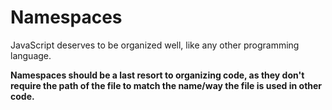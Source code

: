 # Namespaces
JavaScript deserves to be organized well, like any other programming language.

**Namespaces should be a last resort to organizing code, as they don't require the path of the file to match the name/way the file is used in other code.**
